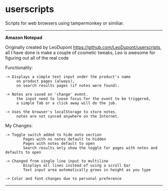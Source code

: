 # userscripts
Scripts for web browsers using tampermonkey or similiar.

------------------


**Amazon Notepad** 

Originally created by LeoDupont https://github.com/LeoDupont/userscripts, all I have done is make a couple of cosmetic tweaks, Leo is awesome for figuring out all of the real code


  Functionality:
  
    -> Displays a simple text input under the product's name
         on product pages (always),
         on search results pages (if notes were found).

    -> Notes are saved on 'change' event.
         the input need to loose focus for the event to be triggered,
         a simple Tab or a click away will do the job.
                
    -> Uses the browser's localStorage to store notes.
         notes are not synced anywhere on the Internet.



  My Changes:
  
    -> Toggle switch added to hide note section
            Pages with no notes default to hidden
            Pages with notes default to open
            Search results only show the toggle for pages with notes and defaults to open

    -> Changed from single line input to multiline
            Displays all lines instead of using a scroll bar
            Text input area automatically grows in height as you type
                
    -> Color and font changes due to personal preference


------------------
